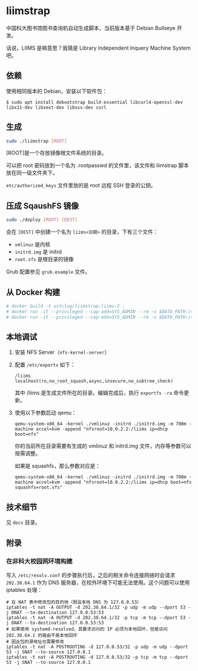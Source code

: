 # liimstrap

中国科大图书馆图书查询机自动生成脚本，当前版本基于 Debian Bullseye 开发。

话说，LIIMS 是嘛意思？我猜是 Library Independent Inquery Machine System 吧。

## 依赖

使用相同版本的 Debian，安装以下软件包：

```shell
$ sudo apt install debootstrap build-essential libcurl4-openssl-dev libx11-dev libxext-dev libxss-dev curl
```

## 生成

```sh
sudo ./liimstrap [ROOT]
```

[ROOT]是一个存放镜像根文件系统的目录。

可以把 root 密码放到一个名为 .rootpasswd 的文件里，该文件和 liimstrap 脚本放在同一级文件夹下。

`etc/authorized_keys` 文件里放的是 root 远程 SSH 登录的公钥。

## 压成 SqaushFS 镜像

```sh
sudo ./deploy [ROOT] [DEST]
```

会在 `[DEST]` 中创建一个名为 `liims<日期>` 的目录，下有三个文件：

- `vmlinuz` 是内核
- `initrd.img` 是 initrd
- `root.sfs` 是根目录的镜像

Grub 配置参见 `grub.example` 文件。

## 从 Docker 构建

```sh
# docker build -t ustclug/liimstrap:liims-2 .
# docker run -it --privileged --cap-add=SYS_ADMIN --rm -v $DATA_PATH:/srv/dest -e ROOT_PASSWORD=test ustclug/liimstrap:liims-2  # 此命令创建 rootfs 文件
# docker run -it --privileged --cap-add=SYS_ADMIN --rm -v $DATA_PATH:/srv/dest -e ROOT_PASSWORD=test -e SQUASHFS=true ustclug/liimstrap:liims-2  # 此命令创建 rootfs 文件并打包为 squashfs
```

## 本地调试

1. 安装 NFS Server（`nfs-kernel-server`）
2. 配置 `/etc/exports` 如下：

   ```
   /liims	localhost(ro,no_root_squash,async,insecure,no_subtree_check)
   ```

   其中 /liims 是生成文件所在的目录。编辑完成后，执行 `exportfs -ra` 命令更新。

3. 使用以下参数启动 qemu：

   ```
   qemu-system-x86_64 -kernel ./vmlinuz -initrd ./initrd.img -m 700m -machine accel=kvm -append "nfsroot=10.0.2.2:/liims ip=dhcp boot=nfs"
   ```

   你的当前所在目录需要有生成的 vmlinuz 和 initrd.img 文件，内存等参数可以按需调整。

   如果是 squashfs，那么参数对应是：

   ```
   qemu-system-x86_64 -kernel ./vmlinuz -initrd ./initrd.img -m 700m -machine accel=kvm -append "nfsroot=10.0.2.2:/liims ip=dhcp boot=nfs squashfs=root.sfs"
   ```

## 技术细节

见 `docs` 目录。

## 附录

### 在非科大校园网环境构建

写入 `/etc/resolv.conf` 的步骤执行后，之后的相关命令连接网络时会请求 `202.38.64.1` 作为 DNS 服务器，在校外环境下可能无法使用。这个问题可以使用 iptables 处理：

```
# 在 NAT 表中修改包的目的地（假设本地 DNS 为 127.0.0.53）
iptables -t nat -A OUTPUT -d 202.38.64.1/32 -p udp -m udp --dport 53 -j DNAT --to-destination 127.0.0.53:53
iptables -t nat -A OUTPUT -d 202.38.64.1/32 -p tcp -m tcp --dport 53 -j DNAT --to-destination 127.0.0.53:53
# 如果使用 systemd-resolved，其要求访问的 IP 必须为本地回环，但是访问 202.38.64.1 的路由不是本地回环
# 因此包的源地址也需要修改
iptables -t nat -A POSTROUTING -d 127.0.0.53/32 -p udp -m udp --dport 53 -j SNAT --to-source 127.0.0.1
iptables -t nat -A POSTROUTING -d 127.0.0.53/32 -p tcp -m tcp --dport 53 -j SNAT --to-source 127.0.0.1
```
